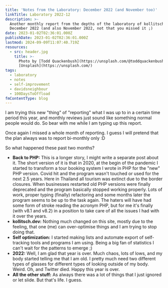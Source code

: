 ```yaml
---
title: 'Notes from the Laboratory: December 2022 (and November too)'
linkTitle: Laboratory 2022-12
description: >-
  Another monthly report from the depths of the laboratory of kollitsch.dev -
  December 2022 (and also November 2022, not that you missed it ;)
date: 2023-01-02T02:36:01.000Z
publishDate: 2023-01-02T02:36:01.000Z
lastmod: 2024-09-09T11:07:40.719Z
resources:
  - src: header.jpg
    title: >-
      Photo by [Todd Quackenbush](https://unsplash.com/@toddquackenbush) via
      [Unsplash](https://unsplash.com/)
tags:
  - laboratory
  - notes
  - self-improvement
  - davidsneighbour
  - 100DaysToOffload
fmContentType: blog
---
```


I am trying this new "thing" of "reporting" what I was up to in a certain time period this year, and monthly reviews just sound like something normal people would do. So bear with me while I am typing up this report.

Once again I missed a whole month of reporting. I guess I will pretend that the plan always was to report bi-monthly only :D

So what happened these past two months?

- **Back to PHP:** This is a longer story, I might write a separate post about it. The short version of it is that in 2020, at the begin of the pandemic I started to transform a tour booking system I wrote in PHP for the "new" PHP version. Covid hit and the program wasn't touched or used for the next 2.5 years. Here in Thailand all tourism was extinct due to the border closures. When businesses restarted old PHP versions were finally deprecated and the program basically stopped working properly. Lots of work, proper typing (finally) refactoring and some months later the program seems to be up to the task again. The haters will have had some form of stroke reading the acronym PHP, but for me it's finally (with v8.1 and v8.2) in a position to take care of all the issues I had with it over the years.
- **kollitsch.dev:** Nothing much changed on this site, mostly due to the feeling, that one (me) can over-optimise things and I am trying to stop doing that.
- **Self optimization:** I started making lists and automate export of self-tracking tools and programs I am using. Being a big fan of statistics I can't wait for the patterns to emerge ;)
- **2022:** Well, I am glad that year is over. Much chaos, lots of lows, and my body started telling me that I am old. I pretty much need two different types of glasses for different types of looking outside of my body. Weird. Oh, and Twitter died. Happy this year is over.
- **All the other stuff:** As always there was a lot of things that I just ignored or let slide. But that's life. I guess.
